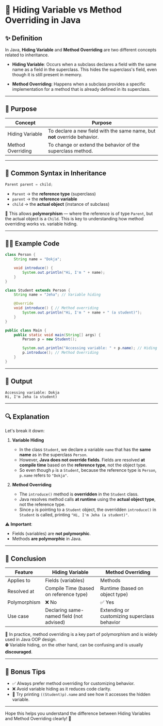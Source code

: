 # 🧠 Hiding Variable vs Method Overriding in Java

## ✨ Definition

In Java, **Hiding Variable** and **Method Overriding** are two different concepts related to inheritance.

- **Hiding Variable**: Occurs when a subclass declares a field with the same name as a field in the superclass. This hides the superclass's field, even though it is still present in memory.

- **Method Overriding**: Happens when a subclass provides a specific implementation for a method that is already defined in its superclass.

---

## 🌟 Purpose

| Concept           | Purpose                                                                 |
|------------------|-------------------------------------------------------------------------|
| Hiding Variable   | To declare a new field with the same name, but **not** override behavior. |
| Method Overriding | To change or extend the behavior of the superclass method.              |

---

## 🧠 Common Syntax in Inheritance

```java
Parent parent = child;
```

- `Parent` → the **reference type** (superclass)
- `parent` → the **reference variable**
- `child` → the **actual object** (instance of subclass)

🧩 This allows **polymorphism** — where the reference is of type `Parent`, but the actual object is a `Child`. 
This is key to understanding how method overriding works vs. variable hiding.

---

## 👨‍💻 Example Code

```java
class Person {
    String name = "Dokja";

    void introduce() {
        System.out.println("Hi, I'm " + name);
    }
}

class Student extends Person {
    String name = "Jeha"; // Variable hiding

    @Override
    void introduce() { // Method overriding
        System.out.println("Hi, I'm " + name + " (a student)");
    }
}

public class Main {
    public static void main(String[] args) {
        Person p = new Student();

        System.out.println("Accessing variable: " + p.name); // Hiding Variable
        p.introduce(); // Method Overriding
    }
}
```

---

## 📄 Output

```
Accessing variable: Dokja
Hi, I'm Jeha (a student)
```

---

## 🔍 Explanation

Let's break it down:

1. **Variable Hiding**
   - In the class `Student`, we declare a variable `name` that has the **same name** as in the superclass `Person`.
   - However, **Java does not override fields**. Fields are resolved **at compile time** based on the **reference type**, not the object type.
   - So even though `p` is a `Student`, because the reference type is `Person`, `p.name` refers to `"Dokja"`.

2. **Method Overriding**
   - The `introduce()` method is **overridden** in the `Student` class.
   - Java resolves method calls **at runtime** using the **actual object type**, not the reference type.
   - Since `p` is pointing to a `Student` object, the overridden `introduce()` in `Student` is called, printing `"Hi, I'm Jeha (a student)"`.

⚠️ **Important**:  
- Fields (variables) are **not polymorphic**.  
- Methods **are polymorphic** in Java.

---

## 📌 Conclusion

| Feature             | Hiding Variable                         | Method Overriding                            |
|---------------------|------------------------------------------|----------------------------------------------|
| Applies to          | Fields (variables)                      | Methods                                       |
| Resolved at         | Compile Time (based on reference type)  | Runtime (based on object type)               |
| Polymorphism        | ❌ No                                    | ✅ Yes                                         |
| Use case            | Declaring same-named field (not advised)| Extending or customizing superclass behavior |

🔀 In practice, method overriding is a key part of polymorphism and is widely used in Java OOP design.  
⛔ Variable hiding, on the other hand, can be confusing and is usually **discouraged**.

---

## 🧹 Bonus Tips

- ✅ Always prefer method overriding for customizing behavior.
- ❌ Avoid variable hiding as it reduces code clarity.
- 🧪 Try printing `((Student)p).name` and see how it accesses the hidden variable.

---

Hope this helps you understand the difference between Hiding Variables and Method Overriding clearly! 🚀

